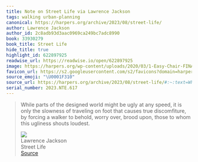 ```yaml
---
title: Note on Street Life via Lawrence Jackson
tags: walking urban-planning
canonical: https://harpers.org/archive/2023/08/street-life/
author: Lawrence Jackson
author_id: 2c8adb93d3aac0969ca249bc7adc8990
book: 33930279
book_title: Street Life
hide_title: true
highlight_id: 622897925
readwise_url: https://readwise.io/open/622897925
image: https://harpers.org/wp-content/uploads/2020/03/1-Easy-Chair-FINAL.jpg
favicon_url: https://s2.googleusercontent.com/s2/favicons?domain=harpers.org
source_emoji: "\U0001F310"
source_url: https://harpers.org/archive/2023/08/street-life/#:~:text=While%20parts%20of,ugliness%20shouts%20loudest.
serial_number: 2023.NTE.617
---
```

> While parts of the designed world might be ugly at any speed, it is only the slowness of traveling on foot that causes true discomfiture, by forcing a walker to behold, worry over, brood upon, those to whom this ugliness shouts loudest.
> <div class="quoteback-footer"><div class="quoteback-avatar"><img class="mini-favicon" src="https://s2.googleusercontent.com/s2/favicons?domain=harpers.org"></div><div class="quoteback-metadata"><div class="metadata-inner"><span style="display:none">FROM:</span><div aria-label="Lawrence Jackson" class="quoteback-author"> Lawrence Jackson</div><div aria-label="Street Life" class="quoteback-title"> Street Life</div></div></div><div class="quoteback-backlink"><a target="_blank" aria-label="go to the full text of this quotation" rel="noopener" href="https://harpers.org/archive/2023/08/street-life/#:~:text=While%20parts%20of,ugliness%20shouts%20loudest." class="quoteback-arrow"> Source</a></div></div>
